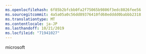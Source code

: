 ```yaml
---
ms.openlocfilehash: 6f85b2bfcbb0fa2f75065b9806f3edc8026fee56
ms.sourcegitcommit: 4a5a05a0c56dd89376410fd68edddd0babbb2318
ms.translationtype: MT
ms.contentlocale: ja-JP
ms.lasthandoff: 10/21/2019
ms.locfileid: "71941027"
---
```

microsoft